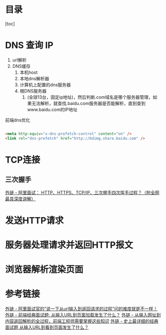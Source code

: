 # 目录

[toc]

# DNS 查询 IP

1. url解析
2. DNS缓存
   1. 本机host
   2. 本地dns解析器
   3. 计算机上配置的dns服务器
   4. 根DNS服务器
      1. (全球13台，固定ip地址)，然后判断.com域名是哪个服务器管理，如果无法解析，就查找.baidu.com服务器是否能解析，直到查到www.baidu.com的IP地址

前端dns优化

```html

<meta http-equiv="x-dns-prefetch-control" content="on" />
<link rel="dns-prefetch" href="http://bdimg.share.baidu.com" />

```

# TCP连接

## 三次握手

[外链 - 阿里面试： HTTP、HTTPS、TCP/IP、三次握手四次挥手过程？（附全网最具深度讲解）](https://zhuanlan.zhihu.com/p/103000747)

# 发送HTTP请求

# 服务器处理请求并返回HTTP报文

# 浏览器解析渲染页面

# 参考链接

[外链 - 阿里面试官的”说一下从url输入到返回请求的过程“问的难度就是不一样！](https://juejin.cn/post/6928677404332425223)
[外链 - 前端经典面试题: 从输入URL到页面加载发生了什么？](https://segmentfault.com/a/1190000006879700)
[外链 - 从输入网址到内容返回解析的全过程，前端工程师需要掌握这些知识](https://ttc.zhiyinlou.com/#/articleDetail?id=4534)
[外链 - 史上最详细的经典面试题 从输入URL到看到页面发生了什么？](https://juejin.cn/post/6844903832435032072)